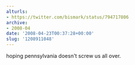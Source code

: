 ```yaml
---
alturls:
- https://twitter.com/bismark/status/794717806
archive:
- 2008-04
date: '2008-04-23T00:37:28+00:00'
slug: '1208911048'
---
```


hoping pennsylvania doesn't screw us all over.

